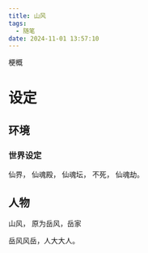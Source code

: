 ```yaml
---
title: 山风
tags:
  - 随笔
date: 2024-11-01 13:57:10
---
```


梗概

# 设定

## 环境




### 世界设定

仙界， 仙魂殿， 仙魂坛， 不死， 仙魂劫。


### 

## 人物

山风， 原为岳风，岳家


岳风风岳，人大大人。
